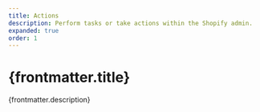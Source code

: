 ```yaml
---
title: Actions
description: Perform tasks or take actions within the Shopify admin.
expanded: true
order: 1
---
```


# {frontmatter.title}

<Lede>{frontmatter.description}</Lede>

<Examples />

<Props componentName={frontmatter.title} />
